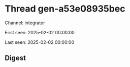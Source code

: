 # Thread gen-a53e08935bec
Channel: integrator

First seen: 2025-02-02 00:00:00

Last seen: 2025-02-02 00:00:00

## Digest



